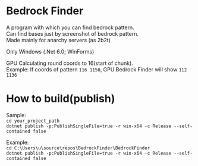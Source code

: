 <h1>Bedrock Finder</h1>

A program with which you can find bedrock pattern.\
Can find bases just by screenshot of bedrock pattern.\
Made mainly for anarchy servers (as 2b2t)

Only Windows (.Net 6.0; WinForms)

GPU Calculating round coords to 16(start of chunk).\
Example: If coords of pattern `116 1150`, GPU Bedrock Finder will show `112 1136`

<h1>How to build(publish)</h1>

Sample:\
`cd your_project_path`\
`dotnet publish -p:PublishSingleFile=true -r win-x64 -c Release --self-contained false`

Example:\
`cd C:\Users\u\source\repos\BedrockFinder\BedrockFinder`\
`dotnet publish -p:PublishSingleFile=true -r win-x64 -c Release --self-contained false`
